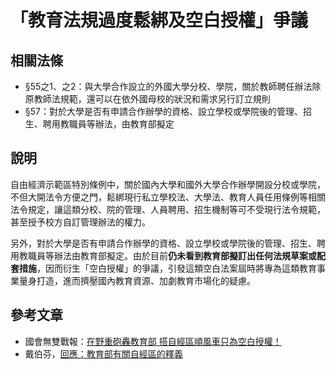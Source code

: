 # 「教育法規過度鬆綁及空白授權」爭議

## 相關法條

* §55之1、之2：與大學合作設立的外國大學分校、學院，關於教師聘任辦法除原教師法規範，還可以在依外國母校的狀況和需求另行訂立規則
* §57：對於大學是否有申請合作辦學的資格、設立學校或學院後的管理、招生、聘用教職員等辦法，由教育部擬定

## 說明

自由經濟示範區特別條例中，關於國內大學和國外大學合作辦學開設分校或學院，不但大開法令方便之門，鬆綁現行私立學校法、大學法、教育人員任用條例等相關法令規定，讓這類分校、院的管理、人員聘用、招生機制等可不受現行法令規範，甚至授予校方自訂管理辦法的權力。

另外，對於大學是否有申請合作辦學的資格、設立學校或學院後的管理、招生、聘用教職員等辦法由教育部擬定。由於目前**仍未看到教育部擬訂出任何法規草案或配套措施**，因而衍生「空白授權」的爭議，引發這類空白法案屆時將專為這類教育事業量身打造，進而擠壓國內教育資源、加劇教育市場化的疑慮。

## 參考文章

* 國會無雙戰報：[在野重砲轟教育部 搭自經區順風車只為空白授權！](http://musou.tw/news/40)
* 戴伯芬，[回應：教育部有關自經區的釋義](http://twstreetcorner.org/2014/04/11/taipofen-3/)